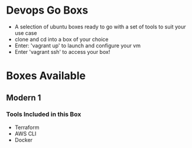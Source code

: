 # Devops Go Boxs
* A selection of ubuntu boxes ready to go with a set of tools to suit your use case
* clone and cd into a box of your choice
* Enter: 'vagrant up' to launch and configure your vm
* Enter 'vagrant ssh' to access your box!

# Boxes Available
## Modern 1
### Tools Included in this Box
* Terraform
* AWS CLI
* Docker

